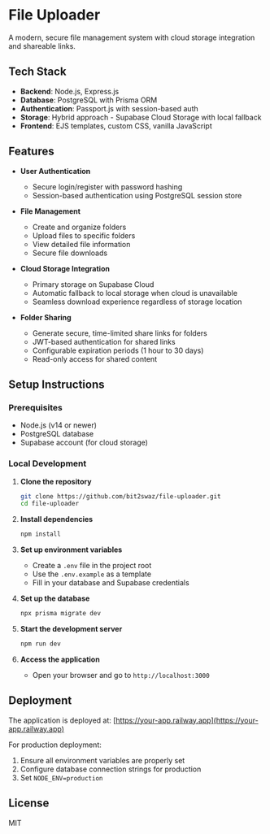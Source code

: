 # File Uploader

A modern, secure file management system with cloud storage integration and shareable links.

## Tech Stack

- **Backend**: Node.js, Express.js
- **Database**: PostgreSQL with Prisma ORM
- **Authentication**: Passport.js with session-based auth
- **Storage**: Hybrid approach - Supabase Cloud Storage with local fallback
- **Frontend**: EJS templates, custom CSS, vanilla JavaScript

## Features

- **User Authentication**
  - Secure login/register with password hashing
  - Session-based authentication using PostgreSQL session store

- **File Management**
  - Create and organize folders
  - Upload files to specific folders
  - View detailed file information
  - Secure file downloads

- **Cloud Storage Integration**
  - Primary storage on Supabase Cloud
  - Automatic fallback to local storage when cloud is unavailable
  - Seamless download experience regardless of storage location

- **Folder Sharing**
  - Generate secure, time-limited share links for folders
  - JWT-based authentication for shared links
  - Configurable expiration periods (1 hour to 30 days)
  - Read-only access for shared content

## Setup Instructions

### Prerequisites

- Node.js (v14 or newer)
- PostgreSQL database
- Supabase account (for cloud storage)

### Local Development

1. **Clone the repository**
   ```bash
   git clone https://github.com/bit2swaz/file-uploader.git
   cd file-uploader
   ```

2. **Install dependencies**
   ```bash
   npm install
   ```

3. **Set up environment variables**
   - Create a `.env` file in the project root
   - Use the `.env.example` as a template
   - Fill in your database and Supabase credentials

4. **Set up the database**
   ```bash
   npx prisma migrate dev
   ```

5. **Start the development server**
   ```bash
   npm run dev
   ```

6. **Access the application**
   - Open your browser and go to `http://localhost:3000`

## Deployment

The application is deployed at: [https://your-app.railway.app](https://your-app.railway.app)

For production deployment:
1. Ensure all environment variables are properly set
2. Configure database connection strings for production
3. Set `NODE_ENV=production`

## License

MIT